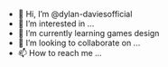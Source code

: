 - 👋 Hi, I’m @dylan-daviesofficial
- 👀 I’m interested in ...
- 🌱 I’m currently learning games design
- 💞️ I’m looking to collaborate on ...
- 📫 How to reach me ...

<!---
dylan-daviesofficial/dylan-daviesofficial is a ✨ special ✨ repository because its `README.md` (this file) appears on your GitHub profile.
You can click the Preview link to take a look at your changes.
--->
